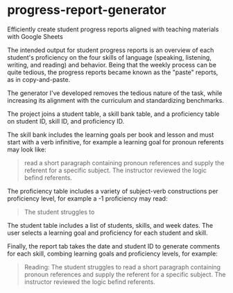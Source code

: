 # progress-report-generator
Efficiently create student progress reports aligned with teaching materials with Google Sheets

The intended output for student progress reports is an overview of each student's proficiency on the four skills of language (speaking, listening, writing, and reading) and behavior. Being that the weekly process can be quite tedious, the progress reports became known as the "paste" reports, as in copy-and-paste.

The generator I've developed removes the tedious nature of the task, while increasing its alignment with the curriculum and standardizing benchmarks.

The project joins a student table, a skill bank table, and a proficiency table on student ID, skill ID, and proficiency ID.

The skill bank includes the learning goals per book and lesson and must start with a verb infinitive, for example a learning goal for pronoun referents may look like:

> read a short paragraph containing pronoun references and supply the referent for a specific subject. The instructor reviewed the logic befind referents.

The proficiency table includes a variety of subject-verb constructions per proficiency level, for example a -1 proficiency may read:

> The student struggles to

The student table includes a list of students, skills, and week dates. The user selects a learning goal and proficiency for each student and skill.

Finally, the report tab takes the date and student ID to generate comments for each skill, combing learning goals and proficiency levels, for example:

> Reading: The student struggles to read a short paragraph containing pronoun references and supply the referent for a specific subject. The instructor reviewed the logic befind referents.
